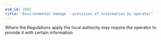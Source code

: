 ```yaml
---
esd_id: 2892
title: "Environmental damage - provision of information by operator"
---
```


Where the Regulations apply the local authority may require the operator to provide it with certain information


